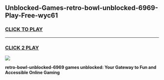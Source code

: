 
## Unblocked-Games-retro-bowl-unblocked-6969-Play-Free-wyc61
<h3>
<a href="https://premium76.site?title=retro-bowl-unblocked-6969&ref=17A">CLICK TO PLAY</a></h3>
<hr>

<h3>
<a href="https://premium76.site?title=retro-bowl-unblocked-6969&ref=17A">CLICK 2 PLAY</a>
  
</h3>

<a href="https://premium76.site?title=retro-bowl-unblocked-6969&ref=17A"><img src="https://clearcache.store/games.png"></a>


**retro-bowl-unblocked-6969 games unblocked: Your Gateway to Fun and Accessible Online Gaming**
